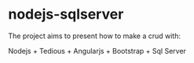 nodejs-sqlserver
================

The project aims to present how to make a crud with: 

Nodejs + Tedious + Angularjs + Bootstrap + Sql Server

